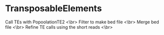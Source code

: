 # TransposableElements
Call TEs with PopoolationTE2 <\br>
Filter to make bed file <\br>
Merge bed file <\br>
Refine TE calls using the short reads <\br>
